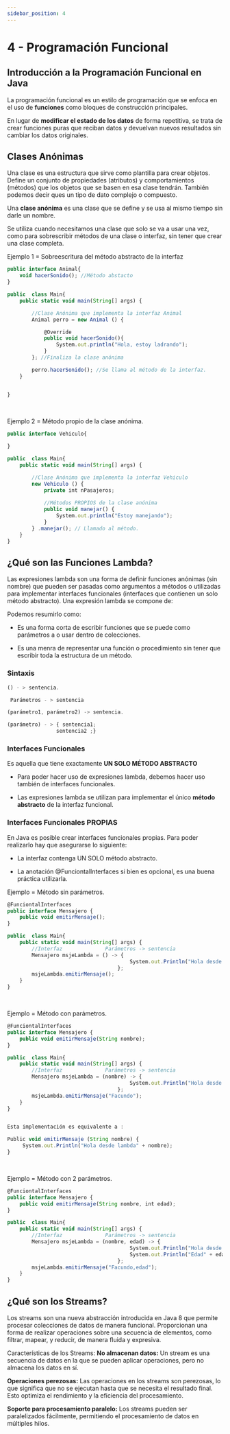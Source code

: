 ```yaml
---
sidebar_position: 4
---
```


# 4 - Programación Funcional

## Introducción a la Programación Funcional en Java
La programación funcional es un estilo de programación que se enfoca en el uso de **funciones** como bloques de construcción principales.

En lugar de **modificar el estado de los datos** de forma repetitiva, se trata de crear funciones puras que reciban datos y devuelvan nuevos resultados sin cambiar los datos originales.


## Clases Anónimas

Una clase es una estructura que sirve como plantilla para crear objetos. Define un conjunto de propiedades (atributos) y comportamientos (métodos) que los objetos que se basen en esa clase tendrán.
También podemos decir ques un tipo de dato complejo o compuesto.

Una **clase anónima** es una clase que se define y se usa al mismo tiempo sin darle un nombre.

Se utiliza cuando necesitamos una clase que solo se va a usar una vez, como para sobrescribir métodos de una clase o interfaz, sin tener que crear una clase completa.

Ejemplo 1 = Sobreescritura del método abstracto de la interfaz

```jsx title="Interfaz Animal"
public interface Animal{
    void hacerSonido(); //Método abstacto
}

```


```jsx title="Main"
public  class Main{
    public static void main(String[] args) {

        //Clase Anónima que implementa la interfaz Animal
        Animal perro = new Animal () {

            @Override
            public void hacerSonido(){
                System.out.println("Hola, estoy ladrando");
            }
        }; //Finaliza la clase anónima

        perro.hacerSonido(); //Se llama al método de la interfaz.
    }


}

```

<br/>

Ejemplo 2 = Método propio de la clase anónima.

```jsx title="Interfaz Vehiculo"
public interface Vehiculo{
   
}

```


```jsx title="Main"
public  class Main{
    public static void main(String[] args) {

        //Clase Anónima que implementa la interfaz Vehiculo
        new Vehiculo () {
            private int nPasajeros;
            
            //Métodos PROPIOS de la clase anónima
            public void manejar() {
                System.out.println("Estoy manejando");      
            }
        } .manejar(); // Llamado al método.
    }
}
```


## ¿Qué son las Funciones Lambda?
Las expresiones lambda son una forma de definir funciones anónimas (sin nombre) que pueden ser pasadas como argumentos a métodos o utilizadas para implementar interfaces funcionales (interfaces que contienen un solo método abstracto). Una expresión lambda se compone de:

Podemos resumirlo como: 

-   Es una forma corta de escribir funciones que se puede como parámetros a o usar dentro de colecciones.

-   Es una menra de representar una función o procedimiento sin tener que escribir toda la estructura de un método.


### Sintaxis

```jsx title="Sin parámetros"
() - > sentencia.
```

```jsx title="Con un parámetro"
 Parámetros - > sentencia
```

```jsx title="Con más de un parámetros"
(parámetro1, parámetro2) -> sentencia.
```

```jsx title="Con mas de una sentencia"
(parámetro) - > { sentencia1;
                sentencia2 ;}
```

### Interfaces Funcionales

Es aquella que tiene exactamente **UN SOLO MÉTODO ABSTRACTO**

-   Para poder hacer uso de expresiones lambda, debemos hacer uso también de interfaces funcionales. 

-   Las expresiones lambda se utilizan para implementar el único **método abstracto** de la interfaz funcional.



### Interfaces Funcionales PROPIAS

En Java es posible crear interfaces funcionales propias. Para poder realizarlo hay que asegurarse lo siguiente:

-   La interfaz contenga UN SOLO método abstracto.

-   La anotación @FunciontalInterfaces si bien es opcional, es una buena práctica utilizarla.

Ejemplo = Método sin parámetros.

```jsx title="Ejemplo"
@FunciontalInterfaces
public interface Mensajero {
    public void emitirMensaje();
}
```

```jsx title="Main"
public  class Main{
    public static void main(String[] args) {
        //Interfaz              Parámetros -> sentencia
        Mensajero msjeLambda = () -> {
                                        System.out.Println("Hola desde lambda");
                                    };
        msjeLambda.emitirMensaje();  
    }
}
```
<br/>


Ejemplo = Método con parámetros.

```jsx title="Ejemplo"
@FunciontalInterfaces
public interface Mensajero {
    public void emitirMensaje(String nombre);
}
```

```jsx title="Main"
public  class Main{
    public static void main(String[] args) {
        //Interfaz              Parámetros -> sentencia
        Mensajero msjeLambda = (nombre) -> {
                                        System.out.Println("Hola desde lambda" + nombre);
                                    };
        msjeLambda.emitirMensaje("Facundo");  
    }
}


Esta implementación es equivalente a :

Public void emitirMensaje (String nombre) {
     System.out.Println("Hola desde lambda" + nombre);
}
```
<br/>

Ejemplo = Método con 2 parámetros.

```jsx title="Ejemplo"
@FunciontalInterfaces
public interface Mensajero {
    public void emitirMensaje(String nombre, int edad);
}
```

```jsx title="Main"
public  class Main{
    public static void main(String[] args) {
        //Interfaz              Parámetros -> sentencia
        Mensajero msjeLambda = (nombre, edad) -> {
                                        System.out.Println("Hola desde lambda" + nombre);
                                        System.out.Println("Edad" + edad);
                                    };
        msjeLambda.emitirMensaje("Facundo,edad");  
    }
}

```








## ¿Qué son los Streams?
Los streams son una nueva abstracción introducida en Java 8 que permite procesar colecciones de datos de manera funcional. Proporcionan una forma de realizar operaciones sobre una secuencia de elementos, como filtrar, mapear, y reducir, de manera fluida y expresiva.

Características de los Streams:
**No almacenan datos:** Un stream es una secuencia de datos en la que se pueden aplicar operaciones, pero no almacena los datos en sí.

**Operaciones perezosas:** Las operaciones en los streams son perezosas, lo que significa que no se ejecutan hasta que se necesita el resultado final. Esto optimiza el rendimiento y la eficiencia del procesamiento.

**Soporte para procesamiento paralelo:** Los streams pueden ser paralelizados fácilmente, permitiendo el procesamiento de datos en múltiples hilos.